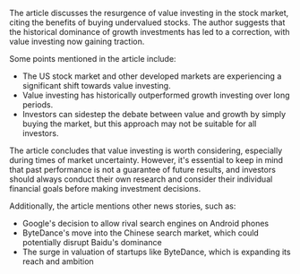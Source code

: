 The article discusses the resurgence of value investing in the stock market, citing the benefits of buying undervalued stocks. The author suggests that the historical dominance of growth investments has led to a correction, with value investing now gaining traction.

Some points mentioned in the article include:

*   The US stock market and other developed markets are experiencing a significant shift towards value investing.
*   Value investing has historically outperformed growth investing over long periods.
*   Investors can sidestep the debate between value and growth by simply buying the market, but this approach may not be suitable for all investors.

The article concludes that value investing is worth considering, especially during times of market uncertainty. However, it's essential to keep in mind that past performance is not a guarantee of future results, and investors should always conduct their own research and consider their individual financial goals before making investment decisions.

Additionally, the article mentions other news stories, such as:

*   Google's decision to allow rival search engines on Android phones
*   ByteDance's move into the Chinese search market, which could potentially disrupt Baidu's dominance
*   The surge in valuation of startups like ByteDance, which is expanding its reach and ambition